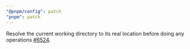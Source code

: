 ```yaml
---
"@pnpm/config": patch
"pnpm": patch
---
```


Resolve the current working directory to its real location before doing any operations [#6524](https://github.com/pnpm/pnpm/issues/6524).

